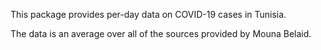 This package provides per-day data on COVID-19 cases in Tunisia.

The data is an average over all of the sources provided by Mouna Belaid.
